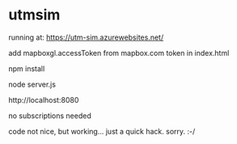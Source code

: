 # utmsim

running at: https://utm-sim.azurewebsites.net/

add mapboxgl.accessToken from mapbox.com token in index.html

npm install

node server.js

http://localhost:8080

no subscriptions needed

code not nice, but working... just a quick hack. sorry. :-/
